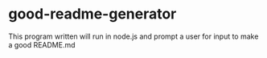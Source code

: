 # good-readme-generator
This program written will run in node.js and prompt a user for input to make a good README.md
